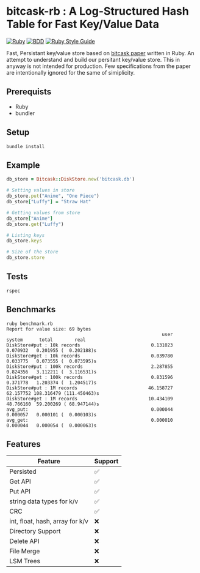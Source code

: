 # bitcask-rb : A Log-Structured Hash Table for Fast Key/Value Data

[![Ruby](https://img.shields.io/badge/ruby-3.1.1-brightgreen)](https://www.ruby-lang.org/en/)
[![BDD](https://img.shields.io/badge/rspec-3.1-green)](https://rspec.info/)
[![Ruby Style Guide](https://img.shields.io/badge/code%20style-rubocop-red)](https://github.com/rubocop/rubocop)


Fast, Persistant key/value store based on [bitcask paper](https://riak.com/assets/bitcask-intro.pdf) written in Ruby.
An attempt to understand and build our persitant key/value store. This in anyway is not intended for production.
Few specifications from the paper are intentionally ignored for the same of simiplicity.

## Prerequists

- Ruby
- bundler

## Setup

```shell
bundle install
```

## Example

```ruby
db_store = Bitcask::DiskStore.new('bitcask.db')

# Setting values in store
db_store.put("Anime", "One Piece")
db_store["Luffy"] = "Straw Hat"

# Getting values from store
db_store["Anime"]
db_store.get("Luffy")

# Listing keys
db_store.keys

# Size of the store
db_store.store
```

## Tests

```shell
rspec
```

## Benchmarks

```shell
ruby benchmark.rb
Report for value size: 69 bytes
                                                         user     system      total        real
DiskStore#put : 10k records                          0.131023   0.070932   0.201955 (  0.202188)s
DiskStore#get : 10k records                          0.039780   0.033775   0.073555 (  0.073595)s
DiskStore#put : 100k records                         2.287855   0.824356   3.112211 (  3.116531)s
DiskStore#get : 100k records                         0.831596   0.371778   1.203374 (  1.204517)s
DiskStore#put : 1M records                          46.158727  62.157752 108.316479 (111.450463)s
DiskStore#get : 1M records                          10.434109  48.766160  59.200269 ( 68.947144)s
avg_put:                                             0.000044   0.000057   0.000101 (  0.000103)s
avg_get:                                             0.000010   0.000044   0.000054 (  0.000063)s
```

## Features

| Feature                               | Support            |
|---------------------------------------|--------------------|
| Persisted                             | :white_check_mark: |
| Get API                               | :white_check_mark: |
| Put API                               | :white_check_mark: |
| string data types for k/v             | :white_check_mark: |
| CRC                                   | :white_check_mark: |
| int, float, hash, array for k/v       | :x:                |
| Directory Support                     | :x:                |
| Delete API                            | :x:                |
| File Merge                            | :x:                |
| LSM Trees                             | :x:                |
